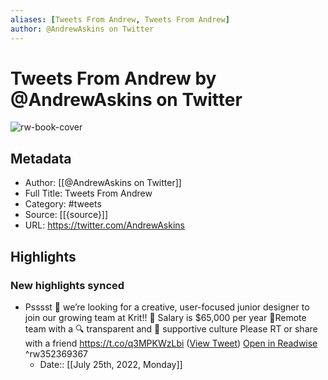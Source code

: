 ```yaml
---
aliases: [Tweets From Andrew, Tweets From Andrew]
author: @AndrewAskins on Twitter
---
```

# Tweets From Andrew by @AndrewAskins on Twitter

![rw-book-cover](https://pbs.twimg.com/profile_images/1403015166753751040/oZeq03sB.jpg)

## Metadata
- Author: [[@AndrewAskins on Twitter]]
- Full Title: Tweets From Andrew
- Category: #tweets
- Source: [[{source}]]
- URL: https://twitter.com/AndrewAskins

## Highlights
### New highlights synced
- Psssst 👋 we’re looking for a creative, user-focused junior designer to join our growing team at Krit!! 
  💸 Salary is $65,000 per year 
  🌴Remote team with a 🔍 transparent and 💜 supportive culture
  Please RT or share with a friend
  https://t.co/q3MPKWzLbi ([View Tweet](https://twitter.com/AndrewAskins/status/1282779174218891264)) [Open in Readwise](https://readwise.io/open/352369367) ^rw352369367
    - Date:: [[July 25th, 2022, Monday]]
